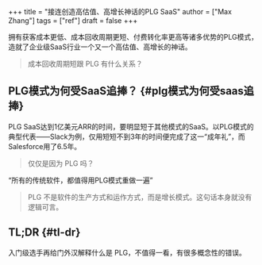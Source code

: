 +++
title = "接连创造高估值、高增长神话的PLG SaaS"
author = ["Max Zhang"]
tags = ["ref"]
draft = false
+++

拥有获客成本更低、成本回收周期更短、付费转化率更高等诸多优势的PLG模式，造就了企业级SaaS行业一个又一个高估值、高增长的神话。

> 成本回收周期短跟 PLG 有什么关系？


## PLG模式为何受SaaS追捧？ {#plg模式为何受saas追捧}

PLG SaaS达到1亿美元ARR的时间，要明显短于其他模式的SaaS。以PLG模式的典型代表——Slack为例，仅用短短不到3年的时间便完成了这一“成年礼”，而Salesforce用了6.5年。

> 仅仅是因为 PLG 吗？

“所有的传统软件，都值得用PLG模式重做一遍”

> PLG 不是软件的生产方式和运作方式，而是增长模式。这句话本身就没有逻辑可言。


## TL;DR {#tl-dr}

入门级选手再给门外汉解释什么是 PLG，不值得一看，有很多概念性的错误。
